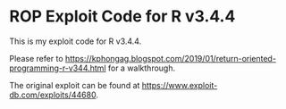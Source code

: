 # ROP Exploit Code for R v3.4.4

This is my exploit code for R v3.4.4.

Please refer to https://kphongag.blogspot.com/2019/01/return-oriented-programming-r-v344.html for a walkthrough.

The original exploit can be found at https://www.exploit-db.com/exploits/44680.

